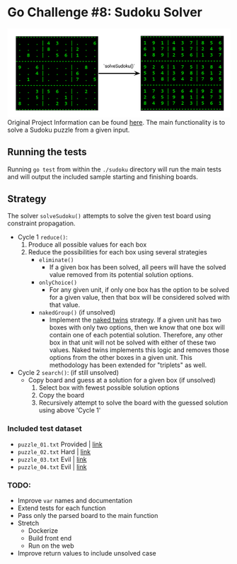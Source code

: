 [//]: # (Image References)
[image_0]: ./misc/solveSudoku_picture_cropped.png


# Go Challenge #8: Sudoku Solver
![before and after][image_0] 
Original Project Information can be found [here](http://golang-challenge.org/go-challenge8/). The main functionality is to solve a Sudoku puzzle from a given input.

## Running the tests
Running `go test` from within the `./sudoku` directory will run the main tests and will output the included sample starting and finishing boards.

## Strategy
The solver `solveSudoku()` attempts to solve the given test board using constraint propagation.
- Cycle 1 `reduce()`:
    1. Produce all possible values for each box
    2. Reduce the possibilities for each box using several strategies
        - `eliminate()`
            - If a given box has been solved, all peers will have the solved value removed from its potential solution options.
        - `onlyChoice()`
            - For any given unit, if only one box has the option to be solved for a given value, then that box will be considered solved with that value.
        - `nakedGroup()` (if unsolved)
            - Implement the [naked twins](http://www.sudokudragon.com/tutorialnakedtwins.htm) strategy. If a given unit has two boxes with only two options, then we know that one box will contain one of each potential solution.  Therefore, any other box in that unit will not be solved with either of these two values.  Naked twins implements this logic and removes those options from the other boxes in a given unit.  This methodology has been extended for "triplets" as well.
- Cycle 2 `search()`: (if still unsolved)
    - Copy board and guess at a solution for a given box (if unsolved)
        1. Select box with fewest possible solution options
        2. Copy the board
        3. Recursively attempt to solve the board with the guessed solution using above 'Cycle 1' 

### Included test dataset
* `puzzle_01.txt` Provided | [link](http://golang-challenge.org/go-challenge8/)
* `puzzle_02.txt` Hard | [link](http://www.websudoku.com/?level=3&set_id=1047193714)
* `puzzle_03.txt` Evil | [link](http://www.websudoku.com/?level=4&set_id=2508589900)
* `puzzle_04.txt` Evil | [link](http://www.websudoku.com/?level=4&set_id=1776784296)


### TODO:
- Improve `var` names and documentation 
- Extend tests for each function
- Pass only the parsed board to the main function
- Stretch
    - Dockerize
    - Build front end
    - Run on the web
- Improve return values to include unsolved case